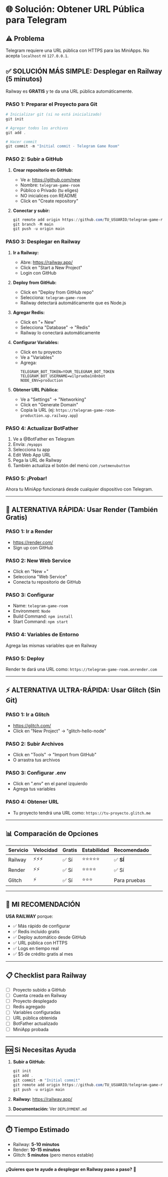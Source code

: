 # 🌐 Solución: Obtener URL Pública para Telegram

## ⚠️ Problema
Telegram requiere una URL pública con HTTPS para las MiniApps. No acepta `localhost` ni `127.0.0.1`.

## ✅ SOLUCIÓN MÁS SIMPLE: Desplegar en Railway (5 minutos)

Railway es **GRATIS** y te da una URL pública automáticamente.

### PASO 1: Preparar el Proyecto para Git

```powershell
# Inicializar git (si no está inicializado)
git init

# Agregar todos los archivos
git add .

# Hacer commit
git commit -m "Initial commit - Telegram Game Room"
```

### PASO 2: Subir a GitHub

1. **Crear repositorio en GitHub:**
   - Ve a: https://github.com/new
   - Nombre: `telegram-game-room`
   - Público o Privado (tu eliges)
   - NO inicialices con README
   - Click en "Create repository"

2. **Conectar y subir:**
   ```powershell
   git remote add origin https://github.com/TU_USUARIO/telegram-game-room.git
   git branch -M main
   git push -u origin main
   ```

### PASO 3: Desplegar en Railway

1. **Ir a Railway:**
   - Abre: https://railway.app/
   - Click en "Start a New Project"
   - Login con GitHub

2. **Deploy from GitHub:**
   - Click en "Deploy from GitHub repo"
   - Selecciona: `telegram-game-room`
   - Railway detectará automáticamente que es Node.js

3. **Agregar Redis:**
   - Click en "+ New"
   - Selecciona "Database" → "Redis"
   - Railway lo conectará automáticamente

4. **Configurar Variables:**
   - Click en tu proyecto
   - Ve a "Variables"
   - Agrega:
     ```
     TELEGRAM_BOT_TOKEN=YOUR_TELEGRAM_BOT_TOKEN
     TELEGRAM_BOT_USERNAME=wilprueba1n8nbot
     NODE_ENV=production
     ```

5. **Obtener URL Pública:**
   - Ve a "Settings" → "Networking"
   - Click en "Generate Domain"
   - Copia la URL (ej: `https://telegram-game-room-production.up.railway.app`)

### PASO 4: Actualizar BotFather

1. Ve a @BotFather en Telegram
2. Envía: `/myapps`
3. Selecciona tu app
4. Edit Web App URL
5. Pega la URL de Railway
6. También actualiza el botón del menú con `/setmenubutton`

### PASO 5: ¡Probar!

Ahora tu MiniApp funcionará desde cualquier dispositivo con Telegram.

---

## 🚀 ALTERNATIVA RÁPIDA: Usar Render (También Gratis)

### PASO 1: Ir a Render
- https://render.com/
- Sign up con GitHub

### PASO 2: New Web Service
- Click en "New +"
- Selecciona "Web Service"
- Conecta tu repositorio de GitHub

### PASO 3: Configurar
- Name: `telegram-game-room`
- Environment: `Node`
- Build Command: `npm install`
- Start Command: `npm start`

### PASO 4: Variables de Entorno
Agrega las mismas variables que en Railway

### PASO 5: Deploy
Render te dará una URL como: `https://telegram-game-room.onrender.com`

---

## ⚡ ALTERNATIVA ULTRA-RÁPIDA: Usar Glitch (Sin Git)

### PASO 1: Ir a Glitch
- https://glitch.com/
- Click en "New Project" → "glitch-hello-node"

### PASO 2: Subir Archivos
- Click en "Tools" → "Import from GitHub"
- O arrastra tus archivos

### PASO 3: Configurar .env
- Click en ".env" en el panel izquierdo
- Agrega tus variables

### PASO 4: Obtener URL
- Tu proyecto tendrá una URL como: `https://tu-proyecto.glitch.me`

---

## 📊 Comparación de Opciones

| Servicio | Velocidad | Gratis | Estabilidad | Recomendado |
|----------|-----------|--------|-------------|-------------|
| Railway  | ⚡⚡⚡    | ✅ Sí  | ⭐⭐⭐⭐⭐  | ✅ **SÍ**   |
| Render   | ⚡⚡      | ✅ Sí  | ⭐⭐⭐⭐    | ✅ Sí       |
| Glitch   | ⚡        | ✅ Sí  | ⭐⭐⭐      | Para pruebas |

---

## 🎯 MI RECOMENDACIÓN

**USA RAILWAY** porque:
- ✅ Más rápido de configurar
- ✅ Redis incluido gratis
- ✅ Deploy automático desde GitHub
- ✅ URL pública con HTTPS
- ✅ Logs en tiempo real
- ✅ $5 de crédito gratis al mes

---

## 📋 Checklist para Railway

- [ ] Proyecto subido a GitHub
- [ ] Cuenta creada en Railway
- [ ] Proyecto desplegado
- [ ] Redis agregado
- [ ] Variables configuradas
- [ ] URL pública obtenida
- [ ] BotFather actualizado
- [ ] MiniApp probada

---

## 🆘 Si Necesitas Ayuda

1. **Subir a GitHub:**
   ```powershell
   git init
   git add .
   git commit -m "Initial commit"
   git remote add origin https://github.com/TU_USUARIO/telegram-game-room.git
   git push -u origin main
   ```

2. **Railway:** https://railway.app/
3. **Documentación:** Ver `DEPLOYMENT.md`

---

## ⏱️ Tiempo Estimado

- Railway: **5-10 minutos**
- Render: **10-15 minutos**
- Glitch: **5 minutos** (pero menos estable)

---

**¿Quieres que te ayude a desplegar en Railway paso a paso?** 🚀
